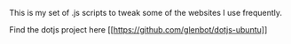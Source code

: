 This is my set of .js scripts to tweak some of the websites I use
frequently.

Find the dotjs project here [[https://github.com/glenbot/dotjs-ubuntu]]
